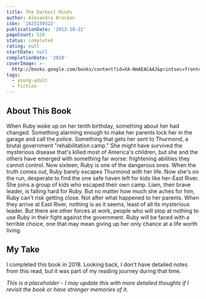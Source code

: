 ```yaml
---
title: The Darkest Minds
author: Alexandra Bracken
isbn: '1423159322'
publicationDate: '2013-10-22'
pageCount: 528
status: completed
rating: null
startDate: null
completionDate: '2018'
coverImage: >-
  http://books.google.com/books/content?id=XA-NmAEACAAJ&printsec=frontcover&img=1&zoom=1&source=gbs_api
tags:
  - young-adult
  - fiction
---
```


## About This Book

When Ruby woke up on her tenth birthday, something about her had changed. Something alarming enough to make her parents lock her in the garage and call the police. Something that gets her sent to Thurmond, a brutal government "rehabilitation camp." She might have survived the mysterious disease that's killed most of America's children, but she and the others have emerged with something far worse: frightening abilities they cannot control. Now sixteen, Ruby is one of the dangerous ones. When the truth comes out, Ruby barely escapes Thurmond with her life. Now she's on the run, desperate to find the one safe haven left for kids like her-East River. She joins a group of kids who escaped their own camp. Liam, their brave leader, is falling hard for Ruby. But no matter how much she aches for him, Ruby can't risk getting close. Not after what happened to her parents. When they arrive at East River, nothing is as it seems, least of all its mysterious leader. But there are other forces at work, people who will stop at nothing to use Ruby in their fight against the government. Ruby will be faced with a terrible choice, one that may mean giving up her only chance at a life worth living.

## My Take

I completed this book in 2018. Looking back, I don't have detailed notes from this read, but it was part of my reading journey during that time.

*This is a placeholder - I may update this with more detailed thoughts if I revisit the book or have stronger memories of it.*
